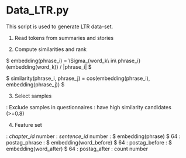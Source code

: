# Data_LTR.py

This script is used to generate LTR data-set.

1. Read tokens from summaries and stories

2. Compute similarities and rank

$ embedding(phrase_i) = \Sigma_{word_k\ in\ phrase_i}(embedding(word_k)) / |phrase_i| $

$ similarity(phrase_i, phrase_j) = cos(embedding(phrase_i), embedding(phrase_j)) $

3. Select samples

: Exclude samples in questionnaires
: have high similarity candidates (>=0.8)

4. Feature set

: *chapter_id* number
: *sentence_id* number
: $ embedding(phrase) $ 64
: postag_phrase
: $ embedding(word_before) $ 64
: postag_before
: $ embedding(word_after) $ 64
: postag_after
: count number
